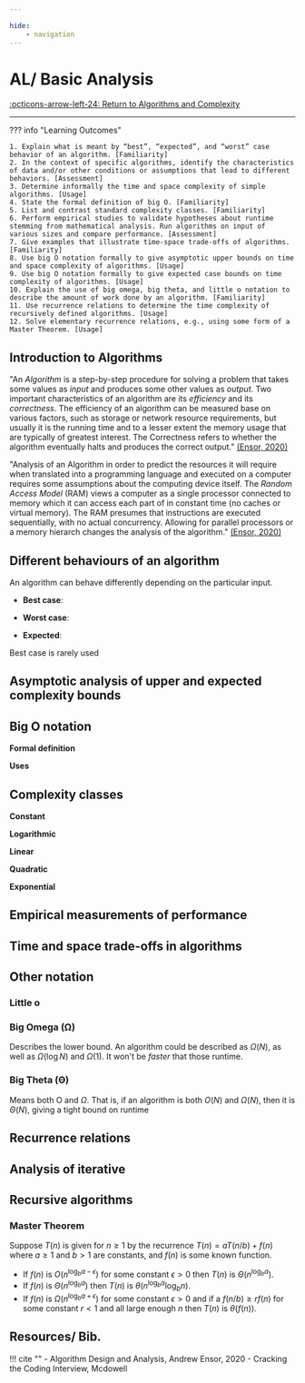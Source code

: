 ```yaml
---

hide:
    - navigation
---
```

# AL/ Basic Analysis

[:octicons-arrow-left-24: Return to Algorithms and Complexity](/Bodies-of-Knowledge/Algorithms-Complexity/)

---

??? info "Learning Outcomes"

    1. Explain what is meant by “best”, “expected”, and “worst” case behavior of an algorithm. [Familiarity]
    2. In the context of specific algorithms, identify the characteristics of data and/or other conditions or assumptions that lead to different behaviors. [Assessment]
    3. Determine informally the time and space complexity of simple algorithms. [Usage]
    4. State the formal definition of big O. [Familiarity]
    5. List and contrast standard complexity classes. [Familiarity]
    6. Perform empirical studies to validate hypotheses about runtime stemming from mathematical analysis. Run algorithms on input of various sizes and compare performance. [Assessment]
    7. Give examples that illustrate time-space trade-offs of algorithms. [Familiarity]
    8. Use big O notation formally to give asymptotic upper bounds on time and space complexity of algorithms. [Usage]
    9. Use big O notation formally to give expected case bounds on time complexity of algorithms. [Usage]
    10. Explain the use of big omega, big theta, and little o notation to describe the amount of work done by an algorithm. [Familiarity]
    11. Use recurrence relations to determine the time complexity of recursively defined algorithms. [Usage]
    12. Solve elementary recurrence relations, e.g., using some form of a Master Theorem. [Usage]

## Introduction to Algorithms

"An *Algorithm* is a step-by-step procedure for solving a problem that takes some values as *input* and produces some other values as *output*. Two important characteristics of an algorithm are its *efficiency* and its *correctness*.  The efficiency of an algorithm can be measured base on various factors, such as storage or network resource requirements, but usually it is the running time and to a lesser extent the memory usage that are typically of greatest interest.  The Correctness refers to whether the algorithm eventually halts and produces the correct output." [(Ensor, 2020)](#resources-bib)

"Analysis of an Algorithm in order to predict the resources it will require when translated into a programming language and executed on a computer requires some assumptions about the computing device itself. The *Random Access Model* (RAM) views a computer as a single processor connected to memory which it can access each part of in constant time (no caches or virtual memory). The RAM presumes that instructions are executed sequentially, with no actual concurrency. Allowing for parallel processors or a memory hierarch changes the analysis of the algorithm." [(Ensor, 2020)](#resources-bib)

## Different behaviours of an algorithm

An algorithm can behave differently depending on the particular input. 

- **Best case**:

- **Worst case**:

- **Expected**:

Best case is rarely used

## Asymptotic analysis of upper and expected complexity bounds

## Big O notation

**Formal definition**

**Uses**

## Complexity classes

**Constant**

**Logarithmic**

**Linear**

**Quadratic**

**Exponential**

## Empirical measurements of performance

## Time and space trade-offs in algorithms

## Other notation

### Little o

### Big Omega (&#937;)

Describes the lower bound. An algorithm could be described as $\Omega (N)$, as well as $\Omega (\log N)$ and $\Omega (1)$. It won't be *faster* that those runtime.

### Big Theta (&#920;)

Means both O and $\Omega$. That is, if an algorithm is both $O(N)$ and $\Omega (N)$, then it is $\Theta (N)$, giving a tight bound on runtime

## Recurrence relations

## Analysis of iterative

## Recursive algorithms

### Master Theorem

Suppose $T(n)$ is given for $n \geq 1$ by the recurrence $T(n) = aT(n/b) + f(n)$ where $a \geq 1$ and $b > 1$ are constants, and $f(n)$ is some known function.

- If $f(n)$ is $O(n^{\log_{b}a-\epsilon})$ for some constant $\epsilon > 0$ then $T(n)$ is $\Theta({n^{\log_{b}a})}.$
- If $f(n)$ is $\Theta({n^{\log_{b}a}})$ then $T(n)$ is $\theta({n^{\log_{b}a}} \log_{b}n).$
- If $f(n)$ is $\Omega({n^{\log_{b}a+\epsilon}})$ for some constant $\epsilon > 0$ and if a $f(n/b) \geq r f(n)$ for some constant $r < 1$ and all large enough $n$ then $T(n)$ is $\theta(f(n)).$

## Resources/ Bib.

!!! cite ""
    - Algorithm Design and Analysis, Andrew Ensor, 2020
    - Cracking the Coding Interview, Mcdowell